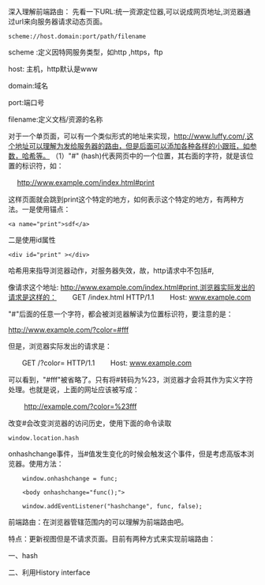 深入理解前端路由：
先看一下URL:统一资源定位器,可以说成网页地址,浏览器通过url来向服务器请求动态页面。
	
	scheme://host.domain:port/path/filename

scheme :定义因特网服务类型，如http ,https，ftp

host: 主机，http默认是www

domain:域名

port:端口号

filename:定义文档/资源的名称


对于一个单页面，可以有一个类似形式的地址来实现，http://www.luffy.com/,这个地址可以理解为发给服务器的路由，但是后面可以添加各种各样的小跟班，如参数，哈希等。
（1）"#" (hash)代表网页中的一个位置，其右面的字符，就是该位置的标识符，如：


　	http://www.example.com/index.html#print


这样页面就会跳到print这个特定的地方，如何表示这个特定的地方，有两种方法。一是使用锚点：

	<a name="print">sdf</a>

二是使用id属性
 
	<div id="print" ></div>

哈希用来指导浏览器动作，对服务器失效，故，http请求中不包括#,

像请求这个地址: http://www.example.com/index.html#print,浏览器实际发出的请求是这样的：
　　GET /index.html HTTP/1.1
　　Host: www.example.com

"#"后面的任意一个字符，都会被浏览器解读为位置标识符，要注意的是：

http://www.example.com/?color=#fff

但是，浏览器实际发出的请求是：

　　GET /?color= HTTP/1.1
　　Host: www.example.com

可以看到，"#fff"被省略了。只有将#转码为%23，浏览器才会将其作为实义字符处理。也就是说，上面的网址应该被写成：

　　
http://example.com/?color=%23fff

改变#会改变浏览器的访问历史，使用下面的命令读取

	window.location.hash

onhashchange事件，当#值发生变化的时候会触发这个事件，但是考虑高版本浏览器。使用方法：

		window.onhashchange = func;	

		<body onhashchange="func();">

	    window.addEventListener("hashchange", func, false);


前端路由：在浏览器管辖范围内的可以理解为前端路由吧。

特点：更新视图但是不请求页面。目前有两种方式来实现前端路由：

一、hash

二、利用History interface
　　																						

		
　　				

